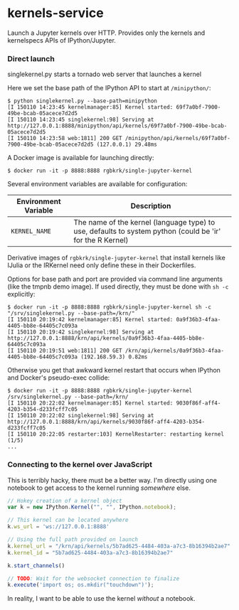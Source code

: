 # kernels-service

Launch a Jupyter kernels over HTTP. Provides only the kernels and kernelspecs APIs of IPython/Jupyter.

### Direct launch

singlekernel.py starts a tornado web server that launches a kernel

Here we set the base path of the IPython API to start at `/minipython/`:

```console
$ python singlekernel.py --base-path=minipython
[I 150110 14:23:45 kernelmanager:85] Kernel started: 69f7a0bf-7900-49be-bcab-05acece7d2d5
[I 150110 14:23:45 singlekernel:98] Serving at http://127.0.0.1:8888/minipython/api/kernels/69f7a0bf-7900-49be-bcab-05acece7d2d5
[I 150110 14:23:58 web:1811] 200 GET /minipython/api/kernels/69f7a0bf-7900-49be-bcab-05acece7d2d5 (127.0.0.1) 29.48ms
```

A Docker image is available for launching directly:

```
$ docker run -it -p 8888:8888 rgbkrk/single-jupyter-kernel
```

Several environment variables are available for configuration:

Environment Variable | Description
---------------------|----------------------------------------------------------------------------------------------------------
`KERNEL_NAME`        | The name of the kernel (language type) to use, defaults to system python (could be 'ir' for the R Kernel)

Derivative images of `rgbkrk/single-jupyter-kernel` that install kernels like IJulia or the IRKernel need only define these in their Dockerfiles.

Options for base path and port are provided via command line arguments (like the tmpnb demo image). If used directly, they must be done with `sh -c` explicitly:

```console
$ docker run -it -p 8888:8888 rgbkrk/single-jupyter-kernel sh -c "/srv/singlekernel.py --base-path=/krn/"
[I 150110 20:19:42 kernelmanager:85] Kernel started: 0a9f36b3-4faa-4405-bb8e-64405c7c093a
[I 150110 20:19:42 singlekernel:98] Serving at http://127.0.0.1:8888/krn/api/kernels/0a9f36b3-4faa-4405-bb8e-64405c7c093a
[I 150110 20:19:51 web:1811] 200 GET /krn/api/kernels/0a9f36b3-4faa-4405-bb8e-64405c7c093a (192.168.59.3) 0.82ms
```

Otherwise you get that awkward kernel restart that occurs when IPython and Docker's pseudo-exec collide:

```console
$ docker run -it -p 8888:8888 rgbkrk/single-jupyter-kernel /srv/singlekernel.py --base-path=/krn/
[I 150110 20:22:02 kernelmanager:85] Kernel started: 9030f86f-aff4-4203-b354-d233fcff7c05
[I 150110 20:22:02 singlekernel:98] Serving at http://127.0.0.1:8888/krn/api/kernels/9030f86f-aff4-4203-b354-d233fcff7c05
[I 150110 20:22:05 restarter:103] KernelRestarter: restarting kernel (1/5)
...
```

### Connecting to the kernel over JavaScript

This is terribly hacky, there must be a better way. I'm directly using one notebook to get access to the kernel running *somewhere* else.

```JavaScript
// Hokey creation of a kernel object
var k = new IPython.Kernel("", "", IPython.notebook);

// This kernel can be located anywhere
k.ws_url = 'ws://127.0.0.1:8888'

// Using the full path provided on launch
k.kernel_url = "/krn/api/kernels/5b7ad625-4484-403a-a7c3-8b16394b2ae7"
k.kernel_id = "5b7ad625-4484-403a-a7c3-8b16394b2ae7"

k.start_channels()

// TODO: Wait for the websocket connection to finalize
k.execute('import os; os.mkdir("touchdown")');
```

In reality, I want to be able to use the kernel *without* a notebook.
